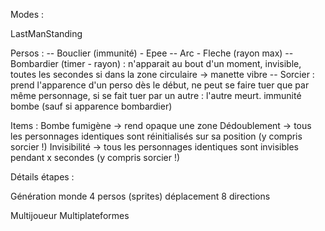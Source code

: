 Modes :

LastManStanding




Persos :
-- Bouclier (immunité) - Epee 
-- Arc - Fleche (rayon max)
-- Bombardier (timer - rayon) : n'apparait au bout d'un moment, invisible, toutes les secondes si dans la zone circulaire -> manette vibre
-- Sorcier : prend l'apparence d'un perso dès le début, ne peut se faire tuer que par même personnage, si se fait tuer par un autre : l'autre meurt. immunité bombe (sauf si apparence bombardier)

Items :
Bombe fumigène -> rend opaque une zone
Dédoublement -> tous les personnages identiques sont réinitialisés sur sa position (y compris sorcier !)
Invisibilité -> tous les personnages identiques sont invisibles pendant x secondes (y compris sorcier !)


Détails étapes :

Génération monde
4 persos (sprites)
déplacement 8 directions


Multijoueur 
Multiplateformes